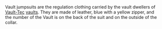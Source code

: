 Vault jumpsuits are the regulation clothing carried by the vault dwellers of [Vault-Tec][vt] [vaults][vault]. They are made of leather, blue with a yellow zipper, and the number of the Vault is on the back of the suit and on the outside of the collar.

[vt]: http://fallout.wikia.com/wiki/Vault-Tec_Corporation
[vault]: http://fallout.wikia.com/wiki/Vault
